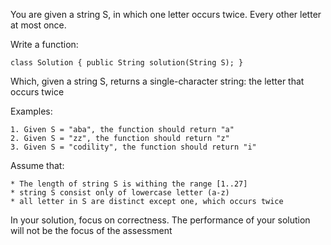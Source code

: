 You are given a string S, in which
one letter occurs twice. Every
other letter at most once.

Write a function:

    class Solution { public String solution(String S); }

Which, given a string S, returns
a single-character string:
the letter that occurs twice

Examples:

    1. Given S = "aba", the function should return "a"
    2. Given S = "zz", the function should return "z"
    3. Given S = "codility", the function should return "i"

Assume that:

 	* The length of string S is withing the range [1..27]
 	* string S consist only of lowercase letter (a-z)
 	* all letter in S are distinct except one, which occurs twice

In your solution, focus on correctness.
The performance of your solution will not be the focus of the assessment
